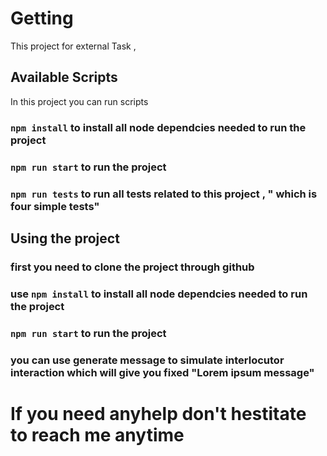 # Getting 

This project for external Task , 

## Available Scripts

In this project you can run scripts
### `npm install` to install all node dependcies needed to run the project
### `npm run start` to run the project
### `npm run tests` to run all tests related to this project , " which is four simple tests"

## Using the project
### first you need to clone the project through github
### use `npm install` to install all node dependcies needed to run the project
### `npm run start` to run the project
### you can use generate message to simulate interlocutor interaction which will give you fixed "Lorem ipsum message"
# If you need anyhelp don't hestitate to reach me anytime 


